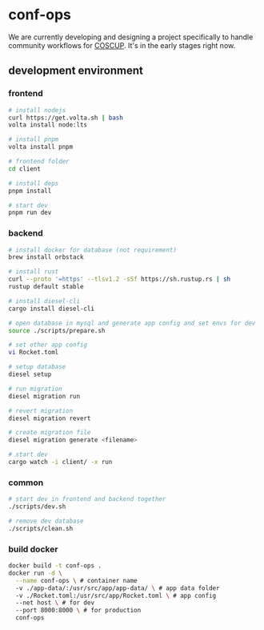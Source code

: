 # conf-ops

We are currently developing and designing a project specifically to handle community workflows for [COSCUP](https://coscup.org). It's in the early stages right now.

## development environment

### frontend
```bash
# install nodejs
curl https://get.volta.sh | bash
volta install node:lts

# install pnpm
volta install pnpm

# frontend folder
cd client

# install deps
pnpm install

# start dev
pnpm run dev
```

### backend
```bash
# install docker for database (not requirement)
brew install orbstack

# install rust
curl --proto '=https' --tlsv1.2 -sSf https://sh.rustup.rs | sh
rustup default stable

# install diesel-cli
cargo install diesel-cli

# open database in mysql and generate app config and set envs for dev
source ./scripts/prepare.sh

# set other app config
vi Rocket.toml

# setup database
diesel setup

# run migration
diesel migration run

# revert migration
diesel migration revert

# create migration file
diesel migration generate <filename>

# start dev
cargo watch -i client/ -x run
```

### common
```bash
# start dev in frontend and backend together
./scripts/dev.sh

# remove dev database
./scripts/clean.sh
```

### build docker
```bash
docker build -t conf-ops .
docker run -d \
  --name conf-ops \ # container name
  -v ./app-data/:/usr/src/app/app-data/ \ # app data folder
  -v ./Rocket.toml:/usr/src/app/Rocket.toml \ # app config
  --net host \ # for dev
  --port 8000:8000 \ # for production
  conf-ops
```
